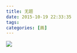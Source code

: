 ```yaml
---
title: 无题
date: 2015-10-19 22:33:35
tags:
categories: [画]
---
```

<a data-fancybox="gallery" href="P009.jpg"><img src="P009.jpg"></a>
